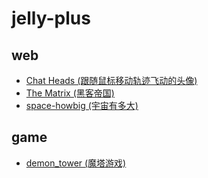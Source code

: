 # jelly-plus

## web

- [Chat Heads (跟随鼠标移动轨迹飞动的头像)](web/chat-heads/index.html)
- [The Matrix (黑客帝国)](web/matrix/index.html)
- [space-howbig (宇宙有多大)](web/space-howbig/index.html)

## game
- [demon_tower (魔塔游戏)](game/demon_tower/index.html)
